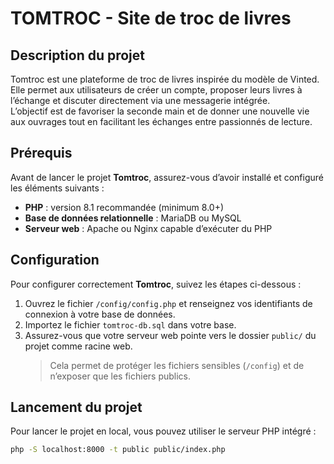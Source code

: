 # TOMTROC - Site de troc de livres

## Description du projet

Tomtroc est une plateforme de troc de livres inspirée du modèle de Vinted.  
Elle permet aux utilisateurs de créer un compte, proposer leurs livres à l’échange et discuter directement via une messagerie intégrée.  
L’objectif est de favoriser la seconde main et de donner une nouvelle vie aux ouvrages tout en facilitant les échanges entre passionnés de lecture.

## Prérequis

Avant de lancer le projet **Tomtroc**, assurez-vous d’avoir installé et configuré les éléments suivants :  

- **PHP** : version 8.1 recommandée (minimum 8.0+)  
- **Base de données relationnelle** : MariaDB ou MySQL  
- **Serveur web** : Apache ou Nginx capable d’exécuter du PHP  

## Configuration

Pour configurer correctement **Tomtroc**, suivez les étapes ci-dessous :  

1. Ouvrez le fichier `/config/config.php` et renseignez vos identifiants de connexion à votre base de données.  
2. Importez le fichier `tomtroc-db.sql` dans votre base.  
3. Assurez-vous que votre serveur web pointe vers le dossier `public/` du projet comme racine web.  
   > Cela permet de protéger les fichiers sensibles (`/config`) et de n’exposer que les fichiers publics.

## Lancement du projet

Pour lancer le projet en local, vous pouvez utiliser le serveur PHP intégré :  
```bash
php -S localhost:8000 -t public public/index.php
